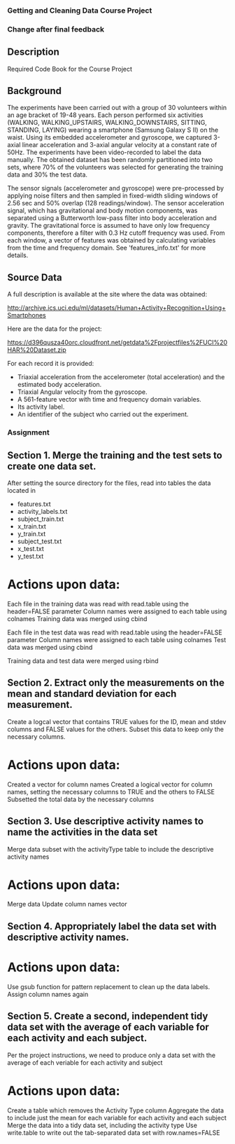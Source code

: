 ### Getting and Cleaning Data Course Project
### Change after final feedback


## Description

Required Code Book for the Course Project

## Background

The experiments have been carried out with a group of 30 volunteers within an age bracket of 19-48 years. Each person performed six activities (WALKING, WALKING_UPSTAIRS, WALKING_DOWNSTAIRS, SITTING, STANDING, LAYING) wearing a smartphone (Samsung Galaxy S II) on the waist. Using its embedded accelerometer and gyroscope, we captured 3-axial linear acceleration and 3-axial angular velocity at a constant rate of 50Hz. The experiments have been video-recorded to label the data manually. The obtained dataset has been randomly partitioned into two sets, where 70% of the volunteers was selected for generating the training data and 30% the test data. 

The sensor signals (accelerometer and gyroscope) were pre-processed by applying noise filters and then sampled in fixed-width sliding windows of 2.56 sec and 50% overlap (128 readings/window). The sensor acceleration signal, which has gravitational and body motion components, was separated using a Butterworth low-pass filter into body acceleration and gravity. The gravitational force is assumed to have only low frequency components, therefore a filter with 0.3 Hz cutoff frequency was used. From each window, a vector of features was obtained by calculating variables from the time and frequency domain. See 'features_info.txt' for more details. 

## Source Data

A full description is available at the site where the data was obtained: 

http://archive.ics.uci.edu/ml/datasets/Human+Activity+Recognition+Using+Smartphones 

Here are the data for the project: 

https://d396qusza40orc.cloudfront.net/getdata%2Fprojectfiles%2FUCI%20HAR%20Dataset.zip 

For each record it is provided:

* Triaxial acceleration from the accelerometer (total acceleration) and the estimated body acceleration.
* Triaxial Angular velocity from the gyroscope. 
* A 561-feature vector with time and frequency domain variables. 
* Its activity label. 
* An identifier of the subject who carried out the experiment.


### Assignment

## Section 1. Merge the training and the test sets to create one data set.
After setting the source directory for the files, read into tables the data located in
- features.txt
- activity_labels.txt
- subject_train.txt
- x_train.txt
- y_train.txt
- subject_test.txt
- x_test.txt
- y_test.txt

# Actions upon data:

Each file in the training data was read with read.table using the header=FALSE parameter
Column names were assigned to each table using colnames
Training data was merged using cbind

Each file in the test data was read with read.table using the header=FALSE parameter
Column names were assigned to each table using colnames
Test data was merged using cbind

Training data and test data were merged using rbind


## Section 2. Extract only the measurements on the mean and standard deviation for each measurement. 
Create a logcal vector that contains TRUE values for the ID, mean and stdev columns and FALSE values for the others.
Subset this data to keep only the necessary columns.

# Actions upon data:

Created a vector for column names
Created a logical vector for column names, setting the necessary columns to TRUE and the others to FALSE
Subsetted the total data by the necessary columns

## Section 3. Use descriptive activity names to name the activities in the data set
Merge data subset with the activityType table to include the descriptive activity names

# Actions upon data:

Merge data
Update column names vector

## Section 4. Appropriately label the data set with descriptive activity names.

# Actions upon data:

Use gsub function for pattern replacement to clean up the data labels.
Assign column names again


## Section 5. Create a second, independent tidy data set with the average of each variable for each activity and each subject. 
Per the project instructions, we need to produce only a data set with the average of each veriable for each activity and subject

# Actions upon data:
Create a table which removes the Activity Type column
Aggregate the data to include just the mean for each variable for each activity and each subject
Merge the data into a tidy data set, including the activity type
Use write.table to write out the tab-separated data set with row.names=FALSE
